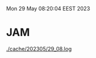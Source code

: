 Mon 29 May 08:20:04 EEST 2023
# JAM
<a href='./cache/202305/29_08.log'>./cache/202305/29_08.log</a>
